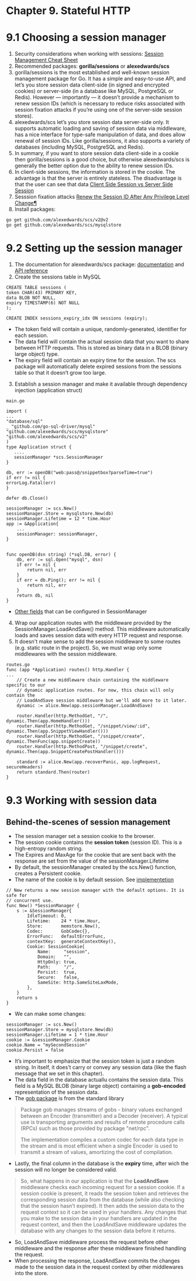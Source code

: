 # Chapter 9. Stateful HTTP

# 9.1 Choosing a session manager

1. Security considerations when working with sessions: [Session Management Cheat Sheet](https://cheatsheetseries.owasp.org/cheatsheets/Session_Management_Cheat_Sheet.html)
2. Recommended packages: **gorilla/sessions** or **alexedwards/scs**
3. gorilla/sessions is the most established and well-known session management package
   for Go. It has a simple and easy-to-use API, and let’s you store session data client-side (in
   signed and encrypted cookies) or server-side (in a database like MySQL, PostgreSQL or
   Redis).
   However — importantly — it doesn’t provide a mechanism to renew session IDs (which is
   necessary to reduce risks associated with session fixation attacks if you’re using one of the
   server-side session stores).
4. alexedwards/scs let’s you store session data server-side only. It supports automatic
   loading and saving of session data via middleware, has a nice interface for type-safe
   manipulation of data, and does allow renewal of session IDs. Like gorilla/sessions, it
   also supports a variety of databases (including MySQL, PostgreSQL and Redis).
5. In summary, if you want to store session data client-side in a cookie then gorilla/sessions is a good choice, but otherwise alexedwards/scs is generally the better option due to the ability to renew session IDs.
6. In client-side sessions, the information is stored in the cookie. The advantage is that the server is entirely stateless. The disadvantage is that the user can see that data [Client Side Session vs Server Side Session](https://medium.com/@tiff.sage/client-side-session-vs-server-side-session-d506f5408e8c#:~:text=Server%2Dside%20sessions%20are%20mostly,use%20and%20smaller%20data%20size.)
7. Sesssion fixation attacks [Renew the Session ID After Any Privilege Level Change¶](https://cheatsheetseries.owasp.org/cheatsheets/Session_Management_Cheat_Sheet.html#renew-the-session-id-after-any-privilege-level-change)
8. Install packages:

```
go get github.com/alexedwards/scs/v2@v2
go get github.com/alexedwards/scs/mysqlstore
```

# 9.2 Setting up the session manager

1. The documentation for alexedwards/scs package: [documentation](https://github.com/alexedwards/scs) and [API reference](https://pkg.go.dev/github.com/alexedwards/scs/v2)
2. Create the sessions table in MySQL

```
CREATE TABLE sessions (
token CHAR(43) PRIMARY KEY,
data BLOB NOT NULL,
expiry TIMESTAMP(6) NOT NULL
);

CREATE INDEX sessions_expiry_idx ON sessions (expiry);
```

- The token field will contain a unique, randomly-generated, identifier for each session.
- The data field will contain the actual session data that you want to share between HTTP
  requests. This is stored as binary data in a BLOB (binary large object) type.
- The expiry field will contain an expiry time for the session. The scs package will
  automatically delete expired sessions from the sessions table so that it doesn’t grow too
  large.

3. Establish a session manager and make it available through dependency injection (application struct)

```
main.go

import (
...
"database/sql"
_ "github.com/go-sql-driver/mysql" 
"github.com/alexedwards/scs/mysqlstore"
"github.com/alexedwards/scs/v2"
)
type Application struct {
   ....
   sessionManager *scs.SessionManager
}

db, err := openDB("web:pass@/snippetbox?parseTime=true")
if err != nil {
errorLog.Fatal(err)
}

defer db.Close()

sessionManager := scs.New()
sessionManager.Store = mysqlstore.New(db)
sessionManager.Lifetime = 12 * time.Hour
app := &Application{
    ...
    sessionManager: sessionManager,
}


func openDB(dsn string) (*sql.DB, error) {
	db, err := sql.Open("mysql", dsn)
	if err != nil {
		return nil, err
	}
	if err = db.Ping(); err != nil {
		return nil, err
	}
	return db, nil
}
```

- [Other fields](https://pkg.go.dev/github.com/alexedwards/scs/v2#SessionManager) that can be configured in SessionManager

4. Wrap our application routes with the middleware provided by the SessionManager.LoadAndSave() method. This middleware automatically
   loads and saves session data with every HTTP request and response.
5. It doesn't make sense to add the session middleware to some routes (e.g. static route in the project). So, we must wrap only some middlewares with the session middleware.

```
routes.go
func (app *Application) routes() http.Handler {
...
    // Create a new middleware chain containing the middleware specific to our
    // dynamic application routes. For now, this chain will only contain the
    // LoadAndSave session middleware but we'll add more to it later.
    dynamic := alice.New(app.sessionManager.LoadAndSave)

    router.Handler(http.MethodGet, "/", dynamic.Then(app.HomeHandler()))
    router.Handler(http.MethodGet, "/snippet/view/:id", dynamic.Then(app.SnippetViewHandler()))
    router.Handler(http.MethodGet, "/snippet/create", dynamic.ThenFunc(app.snippetCreate))
    router.Handler(http.MethodPost, "/snippet/create", dynamic.Then(app.SnippetCreatePostHandler()))

    standard := alice.New(app.recoverPanic, app.logRequest, secureHeaders)
    return standard.Then(router)
}
```
# 9.3 Working with session data

## Behind-the-scenes of session management

- The session manager set a session cookie to the browser.
- The session cookie contains the **session token** (session ID). This is a high-entropy random string.
- The Expires and MaxAge for the cookie that are sent back with the response are set from the value of the sessionManager.Lifetime
- By default, the sessionManager created by the scs.New() function, creates a Persistent cookie.
- The name of the cookie is by default session.
See [implementetion](https://github.com/alexedwards/scs/blob/12165213346f24f731a5b8f0e064dc41fea05935/session.go#L102)
```
// New returns a new session manager with the default options. It is safe for
// concurrent use.
func New() *SessionManager {
	s := &SessionManager{
		IdleTimeout: 0,
		Lifetime:    24 * time.Hour,
		Store:       memstore.New(),
		Codec:       GobCodec{},
		ErrorFunc:   defaultErrorFunc,
		contextKey:  generateContextKey(),
		Cookie: SessionCookie{
			Name:     "session",
			Domain:   "",
			HttpOnly: true,
			Path:     "/",
			Persist:  true,
			Secure:   false,
			SameSite: http.SameSiteLaxMode,
		},
	}
	return s
}

```

- We can make some changes: 

```
sessionManager := scs.New()
sessionManager.Store = mysqlstore.New(db)
sessionManager.Lifetime = 1 * time.Hour
cookie := &sessionManager.Cookie
cookie.Name = "mySecondSession"
cookie.Persist = false
```

- It’s important to emphasize that the session token is just a random string. In itself, it does’t
  carry or convey any session data (like the flash message that we set in this chapter).
- The data field in the database actuallu contains the session data. This field is a MySQL BLOB (binary large object) containing a **gob-encoded** representation of the session data.
- The [gob package](https://pkg.go.dev/encoding/gob) is from the standard library

> Package gob manages streams of gobs - binary values exchanged between an Encoder (transmitter) and a Decoder (receiver). 
> A typical use is transporting arguments and results of remote procedure calls (RPCs) such as those provided by package "net/rpc".
> 
> The implementation compiles a custom codec for each data type in the stream and is most efficient when a single Encoder is used to transmit a stream of values, amortizing the cost of compilation.

- Lastly, the final column in the database is the **expiry** time, after wich the session will no longer be considered valid.

> So, what happens in our application is that the **LoadAndSave** middleware checks each incoming request for a session cookie. 
> If a session cookie is present, it reads the session token and retrieves the corresponding session data from the database (while also checking that the
session hasn’t expired).
> It then adds the session data to the request context so it can be used
in your handlers.
> Any changes that you make to the session data in your handlers are updated in the request context, and then the LoadAndSave middleware updates the database with any changes to the session data before it returns.

- So, LoadAndSave middleware process the request before other middleware and the response after these middleware finished handling the request.
- When processing the response, LoadAndSave commits the changes made to the session data in the request context by other middlewares into the store.

